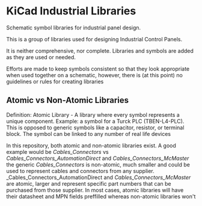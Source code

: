 # KiCad Industrial Libraries
Schematic symbol libraries for industrial panel design.

This is a group of libraries used for designing Industrial Control Panels.

It is neither comprehensive, nor complete. Libraries and symbols are added as they are used or needed.

Efforts are made to keep symbols consistent so that they look appropriate when used together on a schematic, however, there is (at this point) no guidelines or rules for creating libraries

## Atomic vs Non-Atomic Libraries
Definition: Atomic Library - A library where every symbol represents a unique component. Example: a symbol for a Turck PLC (TBEN-L4-PLC). This is opposed to generic symbols like a capacitor, resistor, or terminal block. The symbol can be linked to any number of real life devices

In this repository, both atomic and non-atomic libraries exist. A good example would be _Cables_Connectors_ vs _Cables_Connectors_AutomationDirect_ and _Cables_Connectors_McMaster_ the generic _Cables_Connectors_ is non-atomic, much smaller and could be used to represent cables and connectors from any supplier. _Cables_Connectors_AutomationDirect and _Cables_Connectors_McMaster_ are atomic, larger and represent specific part numbers that can be purchased from those supplier. In most cases, atomic libraries will have their datasheet and MPN fields preffilled whereas non-atomic libraries won't
